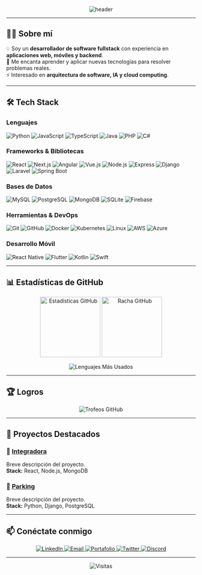 <!-- Encabezado con banner -->
<p align="center">
  <img src="https://capsule-render.vercel.app/api?type=waving&color=0:6366F1,100:A855F7&height=180&section=header&text=¡Hola,%20soy%20Iker!%20👋&fontSize=36&fontAlignY=35&desc=Desarrollador%20de%20Software%20Fullstack&descAlignY=55&descAlign=50&fontColor=ffffff" alt="header">
</p>

---

## 👨‍💻 Sobre mí
💡 Soy un **desarrollador de software fullstack** con experiencia en **aplicaciones web, móviles y backend**.  
🚀 Me encanta aprender y aplicar nuevas tecnologías para resolver problemas reales.  
⚡ Interesado en **arquitectura de software, IA y cloud computing**.  

---

## 🛠️ Tech Stack

### Lenguajes
![Python](https://img.shields.io/badge/Python-3776AB?style=flat-square&logo=python&logoColor=white)
![JavaScript](https://img.shields.io/badge/JavaScript-F7DF1E?style=flat-square&logo=javascript&logoColor=black)
![TypeScript](https://img.shields.io/badge/TypeScript-3178C6?style=flat-square&logo=typescript&logoColor=white)
![Java](https://img.shields.io/badge/Java-ED8B00?style=flat-square&logo=openjdk&logoColor=white)
![PHP](https://img.shields.io/badge/PHP-777BB4?style=flat-square&logo=php&logoColor=white)
![C#](https://img.shields.io/badge/C%23-239120?style=flat-square&logo=c-sharp&logoColor=white)

### Frameworks & Bibliotecas
![React](https://img.shields.io/badge/React-20232A?style=flat-square&logo=react&logoColor=61DAFB)
![Next.js](https://img.shields.io/badge/Next.js-000000?style=flat-square&logo=nextdotjs&logoColor=white)
![Angular](https://img.shields.io/badge/Angular-DD0031?style=flat-square&logo=angular&logoColor=white)
![Vue.js](https://img.shields.io/badge/Vue.js-35495E?style=flat-square&logo=vuedotjs&logoColor=4FC08D)
![Node.js](https://img.shields.io/badge/Node.js-339933?style=flat-square&logo=nodedotjs&logoColor=white)
![Express](https://img.shields.io/badge/Express-000000?style=flat-square&logo=express&logoColor=white)
![Django](https://img.shields.io/badge/Django-092E20?style=flat-square&logo=django&logoColor=white)
![Laravel](https://img.shields.io/badge/Laravel-FF2D20?style=flat-square&logo=laravel&logoColor=white)
![Spring Boot](https://img.shields.io/badge/Spring_Boot-6DB33F?style=flat-square&logo=springboot&logoColor=white)

### Bases de Datos
![MySQL](https://img.shields.io/badge/MySQL-005C84?style=flat-square&logo=mysql&logoColor=white)
![PostgreSQL](https://img.shields.io/badge/PostgreSQL-316192?style=flat-square&logo=postgresql&logoColor=white)
![MongoDB](https://img.shields.io/badge/MongoDB-47A248?style=flat-square&logo=mongodb&logoColor=white)
![SQLite](https://img.shields.io/badge/SQLite-003B57?style=flat-square&logo=sqlite&logoColor=white)
![Firebase](https://img.shields.io/badge/Firebase-FFCA28?style=flat-square&logo=firebase&logoColor=black)

### Herramientas & DevOps
![Git](https://img.shields.io/badge/Git-F05032?style=flat-square&logo=git&logoColor=white)
![GitHub](https://img.shields.io/badge/GitHub-181717?style=flat-square&logo=github&logoColor=white)
![Docker](https://img.shields.io/badge/Docker-2496ED?style=flat-square&logo=docker&logoColor=white)
![Kubernetes](https://img.shields.io/badge/Kubernetes-326CE5?style=flat-square&logo=kubernetes&logoColor=white)
![Linux](https://img.shields.io/badge/Linux-FCC624?style=flat-square&logo=linux&logoColor=black)
![AWS](https://img.shields.io/badge/AWS-232F3E?style=flat-square&logo=amazonaws&logoColor=white)
![Azure](https://img.shields.io/badge/Azure-0078D4?style=flat-square&logo=microsoftazure&logoColor=white)

### Desarrollo Móvil
![React Native](https://img.shields.io/badge/React_Native-20232A?style=flat-square&logo=react&logoColor=61DAFB)
![Flutter](https://img.shields.io/badge/Flutter-02569B?style=flat-square&logo=flutter&logoColor=white)
![Kotlin](https://img.shields.io/badge/Kotlin-7F52FF?style=flat-square&logo=kotlin&logoColor=white)
![Swift](https://img.shields.io/badge/Swift-FA7343?style=flat-square&logo=swift&logoColor=white)

---

## 📊 Estadísticas de GitHub

<p align="center">
  <img src="https://github-readme-stats.vercel.app/api?username=IKER1208&show_icons=true&theme=tokyonight&hide_border=true&count_private=true" alt="Estadísticas GitHub" height="160"/>
  <img src="https://github-readme-streak-stats.herokuapp.com/?user=IKER1208&theme=tokyonight&hide_border=true" alt="Racha GitHub" height="160"/>
</p>

<p align="center">
  <img src="https://github-readme-stats.vercel.app/api/top-langs/?username=IKER1208&layout=compact&theme=tokyonight&hide_border=true" alt="Lenguajes Más Usados"/>
</p>

---

## 🏆 Logros
<p align="center">
  <img src="https://github-profile-trophy.vercel.app/?username=IKER1208&theme=tokyonight&margin-w=15&row=1" alt="Trofeos GitHub"/>
</p>

---

## 🚀 Proyectos Destacados

### 🔹 [Integradora](https://github.com/IKER1208/Integradora)  
Breve descripción del proyecto.  
**Stack:** React, Node.js, MongoDB  

### 🔹 [Parking](https://github.com/IKER1208/Parking)  
Breve descripción del proyecto.  
**Stack:** Python, Django, PostgreSQL  

---

## 📫 Conéctate conmigo

<p align="center">
  <a href="https://linkedin.com/in/tu-linkedin" target="_blank">
    <img src="https://img.shields.io/badge/LinkedIn-0A66C2?style=flat-square&logo=linkedin&logoColor=white" alt="LinkedIn"/>
  </a>
  <a href="mailto:tu-email@example.com">
    <img src="https://img.shields.io/badge/Gmail-D14836?style=flat-square&logo=gmail&logoColor=white" alt="Email"/>
  </a>
  <a href="https://tu-portafolio.com">
    <img src="https://img.shields.io/badge/Portafolio-9333EA?style=flat-square&logo=vercel&logoColor=white" alt="Portafolio"/>
  </a>
  <a href="https://twitter.com/tu-usuario">
    <img src="https://img.shields.io/badge/Twitter-1DA1F2?style=flat-square&logo=twitter&logoColor=white" alt="Twitter"/>
  </a>
  <a href="https://discord.com/users/tu-id">
    <img src="https://img.shields.io/badge/Discord-5865F2?style=flat-square&logo=discord&logoColor=white" alt="Discord"/>
  </a>
</p>

---

<p align="center">
  <img src="https://komarev.com/ghpvc/?username=IKER1208&label=Visitas&color=A855F7&style=flat-square" alt="Visitas"/>
</p>
